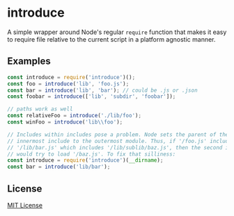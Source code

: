 # introduce

A simple wrapper around Node's regular `require` function that makes it easy
to require file relative to the current script in a platform agnostic manner.

## Examples

```javascript
const introduce = require('introduce')();
const foo = introduce('lib', 'foo.js');
const bar = introduce('lib', 'bar'); // could be .js or .json
const foobar = introduce(['lib', 'subdir', 'foobar']);

// paths work as well
const relativeFoo = introduce('./lib/foo');
const winFoo = introduce('lib\\foo');
```

```javascript
// Includes within includes pose a problem. Node sets the parent of the
// innermost include to the outermost module. Thus, if '/foo.js' includes
// '/lib/bar.js' which includes '/lib/sublib/baz.js', then the second include
// would try to load '/baz.js'. To fix that silliness:
const introduce = require('introduce')(__dirname);
const bar = introduce('lib/bar');
```

## License

[MIT License](http://jsumners.mit-license.org/)
